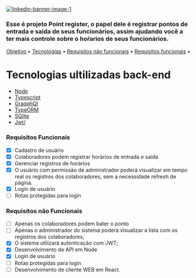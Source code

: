 <a href="https://ibb.co/QjHSvvQ"><img src="https://i.ibb.co/Z1g4zzX/linkedin-banner-image-1.png" alt="linkedin-banner-image-1" border="0"></a>

<h3 id="sobre">Esse é projeto Point register, o papel dele é registrar pontos de entrada e saida de seus funcionários, 
assim ajudando você a ter mais controle sobre o hoŕarios de seus funcionários.</h3>

<p align="center">
 <a href="#sobre">Objetivo</a> •
 <a href="#tecnologias">Tecnologias</a> • 
 <a href="#naofunc">Requisitos não funcionais</a> • 
 <a href="#func">Requisitos funcionais</a> • 
</p>

Tecnologias ultilizadas back-end
=================
<!--ts-->
   * [Node](#Sobre)
   * [Typescript](#tabela-de-conteudo)
   * [GraqphQl](#instalacao)
   * [TypeORM](#como-usar)
   * [SQlite](#testes)
   * [Jwt/](#cnologias)
<!--te-->


<h3 id="func"> Requisitos Funcionais</h3>

- [x] Cadastro de usuário
- [x] Colaboradores podem registrar horários de entrada e saida
- [x] Gerenciar registros de horários
- [x] O usuário com permissão de administrador poderá visualizar em tempo real os registros dos colaboradores, sem a necessidade refresh de página.
- [x] Login de usuário
- [ ]  Rotas protegidas para login

<h3 id="naofunc"> Requisitos não Funcionais</h3>

- [ ] Apenas os colaboradores podem bater o ponto
- [ ] Apenas o administrador do sistema poderá visualizar a lista com os registros dos colaboradores;
- [x] O sistema utilizará autenticação com JWT;
- [x] Desenvolvimento de API em Node
- [x] Login de usuário
- [ ] Rotas protegidas para login
- [ ] Desenvolvimento de cliente WEB em React.
